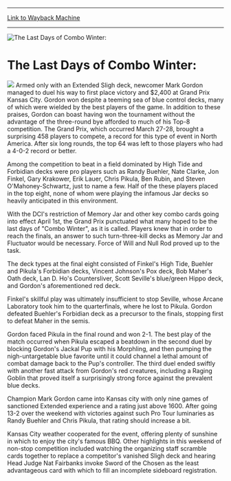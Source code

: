 
---
[Link to Wayback Machine](https://web.archive.org/web/20160228034926/http://magic.wizards.com/en/events/coverage/gpkc99)

[_metadata_:description]:- "Armed only with an Extended Sligh deck, newcomer Mark Gordon managed to duel his way to first place victory and $2,400 at Grand Prix Kansas City. Gordon won despite a teeming sea of blue control decks, many of which were wielded by the best players of the game."
[_metadata_:generator]:- "Drupal 7 (http://drupal.org)"
[_metadata_:node]:- "817481"
[_metadata_:source]:- "div-block-system-main"
[_metadata_:title]:- "The Last Days of Combo Winter:"
[_metadata_:wayback_capture_timestamp]:- "2016-02-28 03:49:26"
[_metadata_:wayback_raw_url]:- "https://web.archive.org/web/20160228034926id_/http://magic.wizards.com/en/events/coverage/gpkc99"
[_metadata_:wayback_url]:- "http://magic.wizards.com/en/events/coverage/gpkc99"
---







![The Last Days of Combo Winter:](https://media.magic.wizards.com/images/banner/large_1_4.jpg)





The Last Days of Combo Winter:
==============================











![](https://media.magic.wizards.com/image_legacy_migration/sideboard/images/gordon.jpg) Armed only with an Extended Sligh deck, newcomer Mark Gordon managed to duel his way to first place victory and $2,400 at Grand Prix Kansas City. Gordon won despite a teeming sea of blue control decks, many of which were wielded by the best players of the game. In addition to these praises, Gordon can boast having won the tournament without the advantage of the three-round bye afforded to much of his Top-8 competition.
The Grand Prix, which occurred March 27-28, brought a surprising 458 players to compete, a record for this type of event in North America. After six long rounds, the top 64 was left to those players who had a 4-0-2 record or better.


Among the competition to beat in a field dominated by High Tide and Forbidian decks were pro players such as Randy Buehler, Nate Clarke, Jon Finkel, Gary Krakower, Erik Lauer, Chris Pikula, Ben Rubin, and Steven O'Mahoney-Schwartz, just to name a few. Half of the these players placed in the top eight, none of whom were playing the infamous Jar decks so heavily anticipated in this environment.


With the DCI's restriction of Memory Jar and other key combo cards going into effect April 1st, the Grand Prix punctuated what many hoped to be the last days of "Combo Winter", as it is called. Players knew that in order to reach the finals, an answer to such turn-three-kill decks as Memory Jar and Fluctuator would be necessary. Force of Will and Null Rod proved up to the task.


The deck types at the final eight consisted of Finkel's High Tide, Buehler and Pikula's Forbidian decks, Vincent Johnson's Pox deck, Bob Maher's Oath deck, Lan D. Ho's Countersliver, Scott Seville's blue/green Hippo deck, and Gordon's aforementioned red deck.


Finkel's skillful play was ultimately insufficient to stop Seville, whose Arcane Laboratory took him to the quarterfinals, where he lost to Pikula. Gordon defeated Buehler's Forbidian deck as a precursor to the finals, stopping first to defeat Maher in the semis.


Gordon faced Pikula in the final round and won 2-1. The best play of the match occurred when Pikula escaped a beatdown in the second duel by blocking Gordon's Jackal Pup with his Morphling, and then pumping the nigh-untargetable blue favorite until it could channel a lethal amount of combat damage back to the Pup's controller. The third duel ended swiftly with another fast attack from Gordon's red creatures, including a Raging Goblin that proved itself a surprisingly strong force against the prevalent blue decks.


Champion Mark Gordon came into Kansas city with only nine games of sanctioned Extended experience and a rating just above 1600. After going 13-2 over the weekend with victories against such Pro Tour luminaries as Randy Buehler and Chris Pikula, that rating should increase a bit.


Kansas City weather cooperated for the event, offering plenty of sunshine in which to enjoy the city's famous BBQ. Other highlights in this weekend of non-stop competition included watching the organizing staff scramble cards together to replace a competitor's vanished Sligh deck and hearing Head Judge Nat Fairbanks invoke Sword of the Chosen as the least advantageous card with which to fill an incomplete sideboard registration.



 

